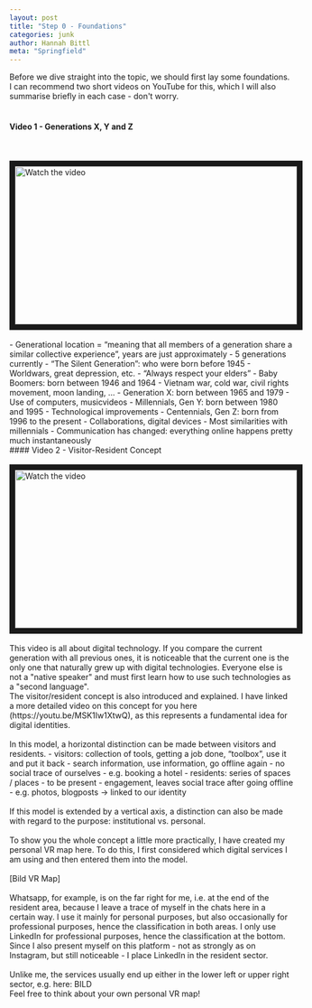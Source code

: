 ```yaml
---
layout: post
title: "Step 0 - Foundations"
categories: junk
author: Hannah Bittl
meta: "Springfield"
---
```


Before we dive straight into the topic, we should first lay some foundations. I can recommend two short videos on YouTube for this, which I will also summarise briefly in each case - don't worry.
<br><br>
#### Video 1 - Generations X, Y and Z
<br>
<br>
<a href="http://www.youtube.com/watch?feature=player_embedded&v=TtIojDWOsgg" target="_blank">
 <img src="http://img.youtube.com/vi/TtIojDWOsgg/mqdefault.jpg" alt="Watch the video" width="500" height="280" border="10" />
</a>
<br>
<br>
-	Generational location = “meaning that all members of a generation share a similar collective experience”, years are just approximately
-	5 generations currently
  - “The Silent Generation”: who were born before 1945
    - Worldwars, great depression, etc.
    - “Always respect your elders” 
  - Baby Boomers: born between 1946 and 1964
    - Vietnam war, cold war, civil rights movement, moon landing, …
  - Generation X: born between 1965 and 1979
    - Use of computers, musicvideos
  - Millennials, Gen Y: born between 1980 and 1995
    - Technological improvements
  - Centennials, Gen Z: born from 1996 to the present
    - Collaborations, digital devices
    - Most similarities with millennials
-	Communication has changed: everything online happens pretty much instantaneously
<br>
#### Video 2 - Visitor-Resident Concept
<br><br>
<a href="http://www.youtube.com/watch?feature=player_embedded&v=sPOG3iThmRI" target="_blank">
 <img src="http://img.youtube.com/vi/sPOG3iThmRI/mqdefault.jpg" alt="Watch the video" width="500" height="280" border="10" />
</a>
<br><br>
This video is all about digital technology. If you compare the current generation with all previous ones, it is noticeable that the current one is the only one that naturally grew up with digital technologies. Everyone else is not a "native speaker" and must first learn how to use such technologies as a "second language". <br>
The visitor/resident concept is also introduced and explained. I have linked a more detailed video on this concept for you here (https://youtu.be/MSK1Iw1XtwQ), as this represents a fundamental idea for digital identities.<br><br>
In this model, a horizontal distinction can be made between visitors and residents.
-	visitors: collection of tools, getting a job done, “toolbox”, use it and put it back
  - search information, use information, go offline again
  - no social trace of ourselves
  - e.g. booking a hotel
-	residents: series of spaces / places
  - to be present
  - engagement, leaves social trace after going offline
  - e.g. photos, blogposts -> linked to our identity
<br><br>
If this model is extended by a vertical axis, a distinction can also be made with regard to the purpose: institutional vs. personal. <br><br>
To show you the whole concept a little more practically, I have created my personal VR map here. To do this, I first considered which digital services I am using and then entered them into the model.
<br><br>
[Bild VR Map] 
<br><br>
Whatsapp, for example, is on the far right for me, i.e. at the end of the resident area, because I leave a trace of myself in the chats here in a certain way. I use it mainly for personal purposes, but also occasionally for professional purposes, hence the classification in both areas. I only use LinkedIn for professional purposes, hence the classification at the bottom. Since I also present myself on this platform - not as strongly as on Instagram, but still noticeable - I place LinkedIn in the resident sector. <br><br>
Unlike me, the services usually end up either in the lower left or upper right sector, e.g. here: BILD <br>
Feel free to think about your own personal VR map!
